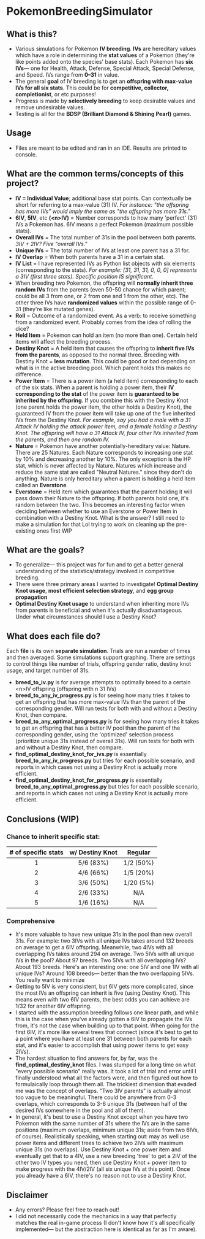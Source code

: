   
# PokemonBreedingSimulator 
## What is this? 
* Various simulations for Pokemon **IV breeding**. **IVs** are hereditary values which have a role in determining the **stat values** of a Pokemon (they're like points added onto the species' base stats). Each Pokemon has **six IVs**— one for Health, Attack, Defense, Special Attack, Special Defense, and Speed. IVs range from **0–31** in value.    
* The general **goal** of IV breeding is to get an **offspring with max-value IVs for all six stats**. This could be for **competitive, collector, completionist**, or etc purposes!    
* Progress is made by **selectively breeding** to keep desirable values and remove undesirable values.    
* Testing is all for the **BDSP (Brilliant Diamond & Shining Pearl)** games.  
## Usage  
* Files are meant to be edited and ran in an IDE. Results are printed to console.  
## What are the common terms/concepts of this project? 
* **IV = Individual Value**; additional base stat points. Can contextually be short for referring to a max-value (31) IV. *For instance: "the offspring has more IVs" would imply the same as "the offspring has more 31s."*  
* **6IV**, **5IV**, etc **(\<n>IV)** = Number corresponds to how many 'perfect' (31) IVs a Pokemon has. 6IV means a perfect Pokemon (maximum possible stats).  
* **Overall IVs** = The total number of 31s in the pool between both parents. *3IV + 2IV? Five "overall IVs."*  
* **Unique IVs** = The total number of IVs at least one parent has a 31 for.   
* **IV Overlap** = When both parents have a 31 in a certain stat.  
* **IV List** = I have represented IVs as Python list objects with six elements (corresponding to the stats). *For example: [31, 31, 31, 0, 0, 0] represents a 3IV (first three stats). Specific position IS significant.*  
* When breeding two Pokemon, the offspring will **normally inherit three random IVs** from the parents (even 50-50 chance for which parent; could be all 3 from one, or 2 from one and 1 from the other, etc). The other three IVs have **randomized values** within the possible range of 0-31 (they're like mutated genes).  
* **Roll** = Outcome of a randomized event. As a verb: to receive something from a randomized event. Probably comes from the idea of rolling the dice?  
* **Held Item** = Pokemon can hold an item (no more than one). Certain held items will affect the breeding process.  
* **Destiny Knot** = A held item that causes the offspring to **inherit five IVs from the parents**, as opposed to the normal three. Breeding with Destiny Knot = **less mutation**. This could be good or bad depending on what is in the active breeding pool. Which parent holds this makes no difference.  
* **Power Item** = There is a power item (a held item) corresponding to each of the six stats. When a parent is holding a power item, their **IV corresponding to the stat** of the power item is **guaranteed to be inherited by the offspring**. If you combine this with the Destiny Knot (one parent holds the power item, the other holds a Destiny Knot), the guaranteed IV from the power item will take up one of the five inherited IVs from the Destiny Knot. *For example, say you had a male with a 31 Attack IV holding the attack power item, and a female holding a Destiny Knot. The offspring will have a 31 Attack IV, four other IVs inherited from the parents, and then one random IV.*  
* **Nature** = Pokemon have another potentially-hereditary value: Nature. There are 25 Natures. Each Nature corresponds to increasing one stat by 10% and decreasing another by 10%. The only exception is the HP stat, which is never affected by Nature. Natures which increase and reduce the same stat are called "Neutral Natures." since they don't do anything. Nature is only hereditary when a parent is holding a held item called an **Everstone**.  
* **Everstone** = Held item which guarantees that the parent holding it will pass down their Nature to the offspring. If both parents hold one, it's random between the two. This becomes an interesting factor when deciding between whether to use an Everstone or Power Item in combination with a Destiny Knot.  What is the answer? I still need to make a simulation for that Lol trying to work on cleaning up the pre-existing ones first WIP  
## What are the goals? 
* To generalize— this project was for fun and to get a better general understanding of the statistics/strategy involved in competitive breeding.  
* There were three primary areas I wanted to investigate! **Optimal Destiny Knot usage**, **most efficient selection strategy**, and **egg group propagation**  
* **Optimal Destiny Knot usage** to understand when inheriting more IVs from parents is beneficial and when it's actually disadvantageous. Under what circumstances should I use a Destiny Knot?  
## What does each file do? 
Each **file** is its own **separate simulation**. Trials are run a number of times and then averaged. Some simulations support graphing. There are settings to control things like number of trials, offspring gender ratio, destiny knot usage, and target number of 31s.    
* **breed_to_iv.py** is for average attempts to optimally breed to a certain \<n>IV offspring (offspring with n 31 IVs)  
* **breed_to_any_iv_progress.py** is for seeing how many tries it takes to get an offspring that has more max-value IVs than the parent of the corresponding gender. Will run tests for both with and without a Destiny Knot, then compare.  
* **breed_to_any_optimal_progress.py** is for seeing how many tries it takes to get an offspring that has a better IV pool than the parent of the corresponding gender, using the 'optimized' selection process (prioritize unique 31s instead of overall 31s). Will run tests for both with and without a Destiny Knot, then compare.  
* **find_optimal_destiny_knot_for_ivs.py** is essentially **breed_to_any_iv_progress.py** but tries for each possible scenario, and reports in which cases not using a Destiny Knot is actually more efficient.  
* **find_optimal_destiny_knot_for_progress.py** is essentially **breed_to_any_optimal_progress.py** but tries for each possible scenario, and reports in which cases not using a Destiny Knot is actually more efficient.  
## Conclusions (WIP)  
### Chance to inherit specific stat:
|# of specific stats | w/ Destiny Knot  | Regular|
|:---:|:---:|:---:|
|1|5/6 (83%)|1/2 (50%)|
|2|4/6 (66%)|1/5 (20%)|
|3|3/6 (50%)|1/20 (5%)|
|4|2/6 (33%)|N/A|
|5|1/6 (16%)|N/A|


### Comprehensive  
* It's more valuable to have new unique 31s in the pool than new overall 31s. For example: two 3IVs with all unique IVs takes around 132 breeds on average to get a 6IV offspring. Meanwhile, two 4IVs with all overlapping IVs takes around 294 on average. Two 5IVs with all unique IVs in the pool? About 97 breeds. Two 5IVs with all overlapping IVs? About 193 breeds. Here's an interesting one: one 5IV and one 1IV with all unique IVs? Around 108 breeds— better than the two overlapping 5IVs. You really want to minimize   
* Getting to 5IV is very consistent, but 6IV gets more complicated, since the most IVs an offspring can inherit is five (using Destiny Knot). This means even with two 6IV parents, the best odds you can achieve are 1/32 for another 6IV offspring.  
* I started with the assumption breeding follows one linear path, and while this is the case when you've already gotten a 6IV to propagate the IVs from, it's not the case when building up to that point. When going for the first 6IV, it's more like several trees that connect (since it's best to get to a point where you have at least one 31 between both parents for each stat, and it's easier to accomplish that using power items to get easy 2IVs).  
* The hardest situation to find answers for, by far, was the **find_optimal_destiny_knot** files. I was stumped for a long time on what "every possible scenario" really was. It took a lot of trial and error until I finally understood what all the factors were, and then figured out how to formulaically loop through them all. The trickiest dimension that evaded me was the concept of overlaps. "Two 3IV parents" is actually almost too vague to be meaningful. There could be anywhere from 0-3 overlaps, which corresponds to 3-6 unique 31s (between half of the desired IVs somewhere in the pool and all of them).  
* In general, it's best to use a Destiny Knot except when you have two Pokemon with the same number of 31s where the IVs are in the same positions (maximum overlaps, minimum unique 31s; aside from two 6IVs, of course). Realistically speaking, when starting out: may as well use power items and different trees to achieve two 2IVs with maximum unique 31s (no overlaps). Use Destiny Knot + one power item and eventually get that to a 4IV, use a new breeding 'tree' to get a 2IV of the other two IV types you need, then use Destiny Knot + power item to make progress with the 4IV/2IV (all six unique IVs at this point). Once you already have a 6IV, there's no reason not to use a Destiny Knot.  
## Disclaimer 
* Any errors? Please feel free to reach out!  
* I did not necessarily code the mechanics in a way that perfectly matches the real in-game process (I don't know how it's all specifically implemented— but the abstraction here is identical as far as I'm aware).